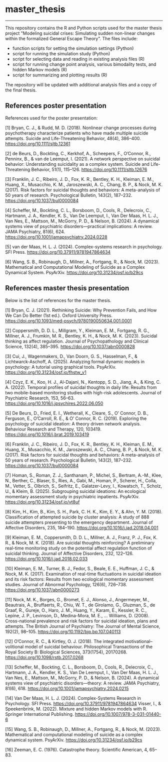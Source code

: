 # master_thesis
-------------------------
This repository contains the R and Python scripts used for the master thesis project "Modeling suicidal crises: Simulating sudden non-linear changes within the formalized General Escape Theory". The files include:

- function scripts for setting the simulation settings (Python)
- script for running the simulation study (Python)
- script for selecting data and reading in existing analysis files (R)
- script for running change point analysis, various bimodality tests, and hidden Markov models (R)
- script for summarizing and plotting results (R)

The repository will be updated with additional analysis files and a copy of the final thesis.

## References poster presentation
References used for the poster presentation:

[1] Bryan, C. J., & Rudd, M. D. (2018). Nonlinear change processes during psychotherapy characterize patients who have made multiple suicide attempts. Suicide and Life-Threatening Behavior, 48(4), 386–400. https://doi.org/10.1111/sltb.12361

[2] de Beurs, D., Bockting, C., Kerkhof, A., Scheepers, F., O’Connor, R., Penninx, B., & van de Leemput, I. (2021). A network perspective on suicidal behavior: Understanding suicidality as a complex system. Suicide and Life-Threatening Behavior, 51(1), 115–126. https://doi.org/10.1111/sltb.12676

[3] Franklin, J. C., Ribeiro, J. D., Fox, K. R., Bentley, K. H., Kleiman, E. M., Huang, X., Musacchio, K. M., Jaroszewski, A. C., Chang, B. P., & Nock, M. K. (2017). Risk factors for suicidal thoughts and behaviors: A meta-analysis of 50 years of research. Psychological Bulletin, 143(2), 187–232. https://doi.org/10.1037/bul0000084

[4] Scheffer, M., Bockting, C. L., Borsboom, D., Cools, R., Delecroix, C., Hartmann, J. A., Kendler, K. S., Van De Leemput, I., Van Der Maas, H. L. J., Van Nes, E., Mattson, M., McGorry, P. D., & Nelson, B. (2024). A dynamical systems view of psychiatric disorders—practical implications: A review. JAMA Psychiatry, 81(6), 624. https://doi.org/10.1001/jamapsychiatry.2024.0228

[5] van der Maas, H. L. J. (2024). Complex-systems research in psychology. SFI Press. https://doi.org/10.37911/9781947864634

[6] Wang, S. B., Robinaugh, D., Millner, A., Fortgang, R., & Nock, M. (2023). Mathematical and Computational Modeling of Suicide as a Complex Dynamical System. PsyArXiv. https://doi.org/10.31234/osf.io/b29cs

## References master thesis presentation
Below is the list of references for the master thesis.

[1] Bryan, C. J. (2021). Rethinking Suicide: Why Prevention Fails, and How We Can Do Better (1st ed.). Oxford University Press. https://doi.org/10.1093/med-psych/9780190050634.001.0001

[2] Coppersmith, D. D. L., Millgram, Y., Kleiman, E. M., Fortgang, R. G., Millner, A. J., Frumkin, M. R., Bentley, K. H., & Nock, M. K. (2023). Suicidal thinking as affect regulation. Journal of Psychopathology and Clinical Science, 132(4), 385–395. https://doi.org/10.1037/abn0000828

[3] Cui, J., Wagenmakers, D., Van Doorn, G. S., Hasselman, F., & Lichtwarck-Aschoff, A. (2025). Analyzing formal dynamic models in psychology: A tutorial using graphical tools. PsyArXiv. https://doi.org/10.31234/osf.io/fhstw_v1

[4] Czyz, E. K., Koo, H. J., Al-Dajani, N., Kentopp, S. D., Jiang, A., & King, C. A. (2022). Temporal profiles of suicidal thoughts in daily life: Results from two mobile-based monitoring studies with high-risk adolescents. Journal of Psychiatric Research, 153, 56–63. https://doi.org/10.1016/j.jpsychires.2022.06.050

[5] De Beurs, D., Fried, E. I., Wetherall, K., Cleare, S., O’ Connor, D. B., Ferguson, E., O’Carroll, R. E., & O’ Connor, R. C. (2019). Exploring the psychology of suicidal ideation: A theory driven network analysis. Behaviour Research and Therapy, 120, 103419. https://doi.org/10.1016/j.brat.2019.103419

[6] Franklin, J. C., Ribeiro, J. D., Fox, K. R., Bentley, K. H., Kleiman, E. M., Huang, X., Musacchio, K. M., Jaroszewski, A. C., Chang, B. P., & Nock, M. K. (2017). Risk factors for suicidal thoughts and behaviors: A meta-analysis of 50 years of research. Psychological Bulletin, 143(2), 187–232. https://doi.org/10.1037/bul0000084

[7] Homan, S., Roman, Z. J., Santhanam, P., Michel, S., Bertram, A.-M., Klee, N., Berther, C., Blaser, S., Ries, A., Gabi, M., Homan, P., Scherer, H., Colla, M., Vetter, S., Olbrich, S., Seifritz, E., Galatzer-Levy, I., Kowatsch, T., Scholz, U., & Kleim, B. (2025). Subgrouping suicidal ideations: An ecological momentary assessment study in psychiatric inpatients. PsyArXiv. https://doi.org/10.31234/osf.io/vt8uf

[8] Kim, H., Kim, B., Kim, S. H., Park, C. H. K., Kim, E. Y., & Ahn, Y. M. (2018). Classification of attempted suicide by cluster analysis: A study of 888 suicide attempters presenting to the emergency department. Journal of Affective Disorders, 235, 184–190. https://doi.org/10.1016/j.jad.2018.04.001

[9] Kleiman, E. M., Coppersmith, D. D. L., Millner, A. J., Franz, P. J., Fox, K. R., & Nock, M. K. (2018). Are suicidal thoughts reinforcing? A preliminary real-time monitoring study on the potential affect regulation function of suicidal thinking. Journal of Affective Disorders, 232, 122–126. https://doi.org/10.1016/j.jad.2018.02.033

[10] Kleiman, E. M., Turner, B. J., Fedor, S., Beale, E. E., Huffman, J. C., & Nock, M. K. (2017). Examination of real-time fluctuations in suicidal ideation and its risk factors: Results from two ecological momentary assessment studies. Journal of Abnormal Psychology, 126(6), 726–738. https://doi.org/10.1037/abn0000273

[11] Nock, M. K., Borges, G., Bromet, E. J., Alonso, J., Angermeyer, M., Beautrais, A., Bruffaerts, R., Chiu, W. T., de Girolamo, G., Gluzman, S., de Graaf, R., Gureje, O., Haro, J. M., Huang, Y., Karam, E., Kessler, R. C., Lepine, J. P., Levinson, D., Medina-Mora, M. E., … Williams, D. (2008). Cross-national prevalence and risk factors for suicidal ideation, plans and attempts. The British Journal of Psychiatry: The Journal of Mental Science, 192(2), 98–105. https://doi.org/10.1192/bjp.bp.107.040113

[12] O’Connor, R. C., & Kirtley, O. J. (2018). The integrated motivational–volitional model of suicidal behaviour. Philosophical Transactions of the Royal Society B: Biological Sciences, 373(1754), 20170268. https://doi.org/10.1098/rstb.2017.0268

[13] Scheffer, M., Bockting, C. L., Borsboom, D., Cools, R., Delecroix, C., Hartmann, J. A., Kendler, K. S., Van De Leemput, I., Van Der Maas, H. L. J., Van Nes, E., Mattson, M., McGorry, P. D., & Nelson, B. (2024). A dynamical systems view of psychiatric disorders—theory: A review. JAMA Psychiatry, 81(6), 618. https://doi.org/10.1001/jamapsychiatry.2024.0215

[14] Van Der Maas, H. L. J. (2024). Complex-Systems Research in Psychology. SFI Press. https://doi.org/10.37911/9781947864634
Visser, I., & Speekenbrink, M. (2022). Mixture and hidden Markov models with R. Springer International Publishing. https://doi.org/10.1007/978-3-031-01440-6

[15] Wang, S. B., Robinaugh, D., Millner, A., Fortgang, R., & Nock, M. (2023). Mathematical and computational modeling of suicide as a complex dynamical system. PsyArXiv. https://doi.org/10.31234/osf.io/b29cs

[16] Zeeman, E. C. (1976). Catastrophe theory. Scientific American, 4, 65–83.
